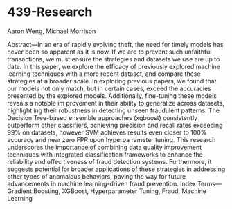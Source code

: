 # 439-Research
Aaron Weng, Michael Morrison

 Abstract—In an era of rapidly evolving theft, the need for
 timely models has never been so apparent as it is now. If we
 are to prevent such unfaithful transactions, we must ensure
 the strategies and datasets we use are up to date. In this
 paper, we explore the efficacy of previously explored machine
learning techniques with a more recent dataset, and compare
 these strategies at a broader scale. In exploring previous papers,
 we found that our models not only match, but in certain cases,
 exceed the accuracies presented by the explored models.
 Additionally, fine-tuning these models reveals a notable im
provement in their ability to generalize across datasets, highlight
ing their robustness in detecting unseen fraudulent patterns. The
 Decision Tree-based ensemble approaches (xgboost) consistently
 outperform other classifiers, achieving precision and recall rates
 exceeding 99% on datasets, however SVM achieves results even
 closer to 100% accuracy and near zero FPR upon hyperpa
rameter tuning. This research underscores the importance of
 combining data quality improvement techniques with integrated
 classification frameworks to enhance the reliability and effec
tiveness of fraud detection systems. Furthermore, it suggests
 potential for broader applications of these strategies in addressing
 other types of anomalous behaviors, paving the way for future
 advancements in machine learning-driven fraud prevention.
 Index Terms—Gradient Boosting, XGBoost, Hyperparameter
 Tuning, Fraud, Machine Learning
